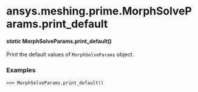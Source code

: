 <a id="ansys-meshing-prime-morphsolveparams-print-default"></a>

# ansys.meshing.prime.MorphSolveParams.print_default

<a id="ansys.meshing.prime.MorphSolveParams.print_default"></a>

#### *static* MorphSolveParams.print_default()

Print the default values of `MorphSolveParams` object.

### Examples

```pycon
>>> MorphSolveParams.print_default()
```

<!-- !! processed by numpydoc !! -->
